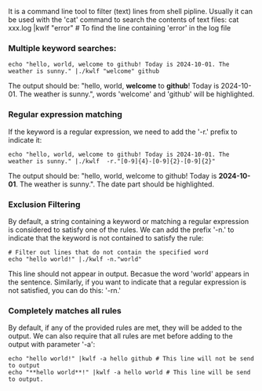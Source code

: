 It is a command line tool to filter (text) lines from shell pipline.
Usually it can be used with the 'cat' command to search the contents of text files:
cat xxx.log |kwlf "error" # To find the line containing 'error' in the log file

### Multiple keyword searches:
```
echo "hello, world, welcome to github! Today is 2024-10-01. The weather is sunny." |./kwlf "welcome" github
```
The output should be: "hello, world, **welcome** to **github**! Today is 2024-10-01. The weather is sunny.", words 'welcome' and 'github' will be highlighted.

### Regular expression matching
If the keyword is a regular expression, we need to add the '-r.' prefix to indicate it:
```
echo "hello, world, welcome to github! Today is 2024-10-01. The weather is sunny." |./kwlf  -r."[0-9]{4}-[0-9]{2}-[0-9]{2}"
```
The output should be: "hello, world, welcome to github! Today is **2024-10-01**. The weather is sunny.". The date part should be highlighted.

### Exclusion Filtering
By default, a string containing a keyword or matching a regular expression is considered to satisfy one of the rules.
We can add the prefix '-n.' to indicate that the keyword is not contained to satisfy the rule:
```
# Filter out lines that do not contain the specified word
echo "hello world!" |./kwlf -n."world"
```
This line should not appear in output. Becasue the word 'world' appears in the sentence.
Similarly, if you want to indicate that a regular expression is not satisfied, you can do this: '-rn.'


### Completely matches all rules
By default, if any of the provided rules are met, they will be added to the output.
We can also require that all rules are met before adding to the output with parameter '-a':

```
echo "hello world!" |kwlf -a hello github # This line will not be send to output
echo "**hello world**!" |kwlf -a hello world # This line will be send to output.
```

